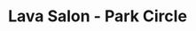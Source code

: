 ---
title: "Lava Salon - Park Circle"
url: /north-charleston/lava-salon-park-circle/
shop: beauty
---